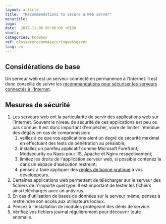 ```yaml
---
layout: article
title:  "Recommendations to secure a Web server"
menutitle:
logo:
date:  2017-11-06 00:00:00 +0100
short:
categories: knowhow
ref: glossaryrecomm4securingwebserver
lang: en
---
```

Considérations de base
----------------------
Un serveur web est un serveur connecté en permanence à l'Internet. Il
est donc conseillé de suivre les [recommandations pour sécuriser les
serveurs connectés à
l'Internet](https://www.cases.lu/fr/recommendations-pour-securiser-un-serveur-connecte-a-internet.html).


Mesures de sécurité
-------------------

1.  Les serveurs web ont la particularité de servir des applications web
    sur l'Internet. Souvent le niveau de sécurité de ces applications
    est peu ou pas connue. Il est donc important d'empêcher, voire de
    limiter l'étendue des dégâts en cas de compromission:
    1.  veillez à ce que vos applications aient un degré de sécurité
        maximal en effectuant des tests de pénétration au préalable;
    2.  installez un parefeu applicatif comme Microsoft Forefront,
        Modsecurity ou Naxsi pour IIS, Apache et Nginx respectivement;
    3.  limitez les droits de l'application serveur web, si possible
        contenez la dans un espace d'exécution restreint;
    4.  pensez à faire appliquer des [règles de bonne
        pratique](https://www.cases.lu/fr/checklist-securite-pour-les-applications-web-en-php.html)
        à vos développeurs.
2.  Certaines applications web permettent de télécharger sur le serveur
    des fichiers de n'importe quel type. Il est important de tester les
    fichiers ainsi téléchargés avec un antivirus.
3.  En cas d'utilisation de bases de données sur le serveur même, pensez
    à restreindre son accès aux utilisateurs locaux.
4.  Pensez à l'installation de modules protégeant des dénis de service.
5.  Vérifiez vos fichiers journal régulièrement pour découvrir toute
    anomalie.
